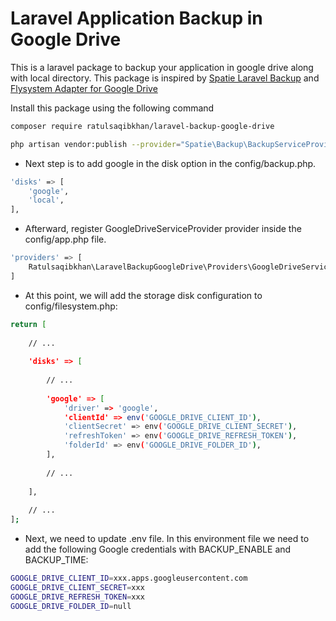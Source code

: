 # Laravel Application Backup in Google Drive

This is a laravel package to backup your application in google drive along with local directory. This package is inspired by [Spatie Laravel Backup](https://github.com/spatie/laravel-backup) and [Flysystem Adapter for Google Drive](https://github.com/nao-pon/flysystem-google-drive)

Install this package using the following command
``` bash
composer require ratulsaqibkhan/laravel-backup-google-drive
```

``` bash
php artisan vendor:publish --provider="Spatie\Backup\BackupServiceProvider"
```
- Next step is to add google in the disk option in the config/backup.php.
``` bash
'disks' => [
    'google',
    'local',
],
```

- Afterward, register GoogleDriveServiceProvider provider inside the config/app.php file.

``` bash
'providers' => [
    Ratulsaqibkhan\LaravelBackupGoogleDrive\Providers\GoogleDriveServiceProvider::class,
]

```

- At this point, we will add the storage disk configuration to config/filesystem.php:
``` bash
return [
  
    // ...
    
    'disks' => [
        
        // ...
        
        'google' => [
            'driver' => 'google',
            'clientId' => env('GOOGLE_DRIVE_CLIENT_ID'),
            'clientSecret' => env('GOOGLE_DRIVE_CLIENT_SECRET'),
            'refreshToken' => env('GOOGLE_DRIVE_REFRESH_TOKEN'),
            'folderId' => env('GOOGLE_DRIVE_FOLDER_ID'),
        ],
        
        // ...
        
    ],
    
    // ...
];
```

- Next, we need to update .env file. In this environment file we need to add the following Google credentials with BACKUP_ENABLE and BACKUP_TIME:
``` bash
GOOGLE_DRIVE_CLIENT_ID=xxx.apps.googleusercontent.com
GOOGLE_DRIVE_CLIENT_SECRET=xxx
GOOGLE_DRIVE_REFRESH_TOKEN=xxx
GOOGLE_DRIVE_FOLDER_ID=null
```
